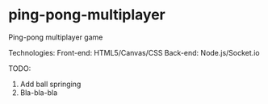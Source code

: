 ping-pong-multiplayer
=====================

Ping-pong multiplayer game

Technologies:
  Front-end:
    HTML5/Canvas/CSS
  Back-end:
    Node.js/Socket.io

TODO:
1) Add ball springing
2) Bla-bla-bla